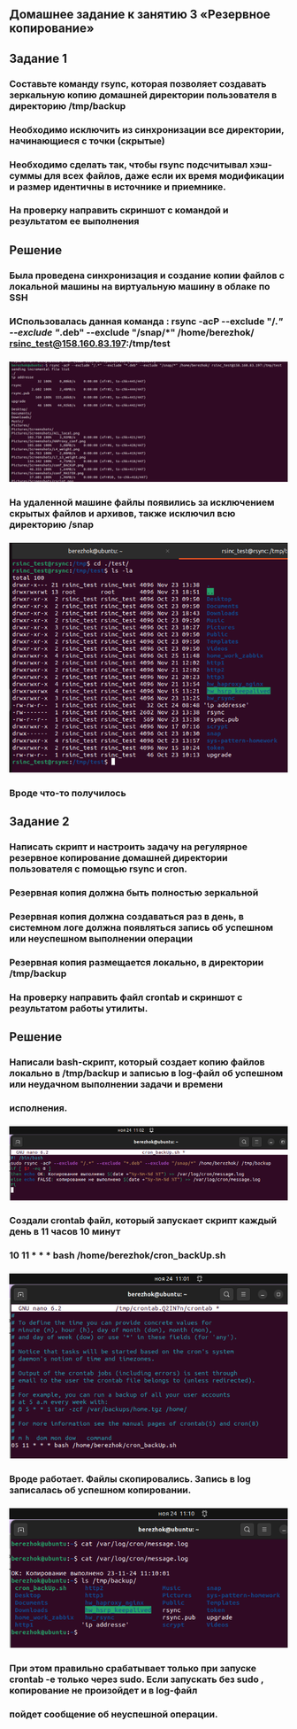 ## Домашнее задание к занятию 3 «Резервное копирование»

## Задание 1
### Составьте команду rsync, которая позволяет создавать зеркальную копию домашней директории пользователя в директорию /tmp/backup
### Необходимо исключить из синхронизации все директории, начинающиеся с точки (скрытые)
### Необходимо сделать так, чтобы rsync подсчитывал хэш-суммы для всех файлов, даже если их время модификации и размер идентичны в источнике и приемнике.
### На проверку направить скриншот с командой и результатом ее выполнения
## Решение
### Была проведена синхронизация и создание копии файлов с локальной машины на виртуальную машину в облаке по SSH
### ИСпользовалась данная команда : rsync -acP --exclude "/.*" --exclude "*.deb" --exclude "/snap/*" /home/berezhok/ rsinc_test@158.160.83.197:/tmp/test
### ![](https://github.com/Berezhok/hw_rsync/blob/main/img/comand_rsync.png)
### На удаленной машине файлы появились за исключением скрытых файлов и архивов, также исключил всю директорию /snap
### ![](https://github.com/Berezhok/hw_rsync/blob/main/img/cloud_server.png)
### Вроде что-то получилось

## Задание 2
### Написать скрипт и настроить задачу на регулярное резервное копирование домашней директории пользователя с помощью rsync и cron.
### Резервная копия должна быть полностью зеркальной
### Резервная копия должна создаваться раз в день, в системном логе должна появляться запись об успешном или неуспешном выполнении операции
### Резервная копия размещается локально, в директории /tmp/backup
### На проверку направить файл crontab и скриншот с результатом работы утилиты.

## Решение
### Написали bash-скрипт, который создает копию файлов локально в /tmp/backup и записью в log-файл об успешном или неудачном выполнении задачи и времени
### исполнения.
### ![](https://github.com/Berezhok/hw_rsync/blob/main/img/bash.png)
### Создали crontab файл, который запускает скрипт каждый день в 11 часов 10 минут
### 10 11 * * * bash /home/berezhok/cron_backUp.sh
### ![](https://github.com/Berezhok/hw_rsync/blob/main/img/crontab_e.png)
### Вроде работает. Файлы скопировались. Запись в log записалась об успешном копировании. 
### ![](https://github.com/Berezhok/hw_rsync/blob/main/img/result.png)
### При этом правильно срабатывает только при запуске crontab -e только через sudo. Если запускать без sudo , копирование не произойдет и в log-файл 
### пойдет сообщение об неуспешной операции.  
###
